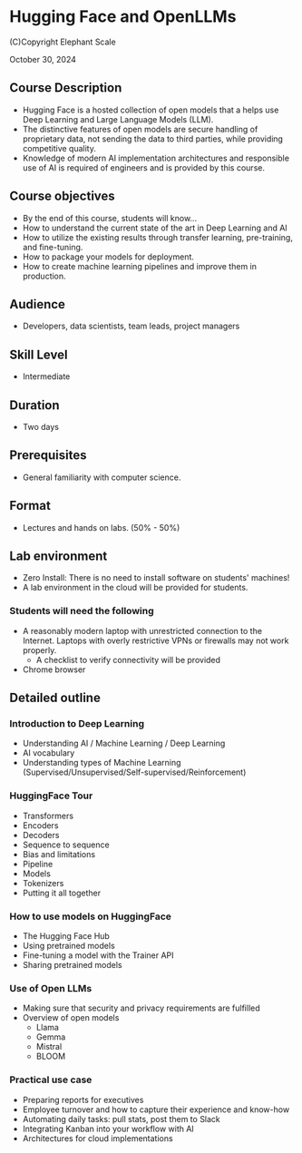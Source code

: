 # Hugging Face and OpenLLMs

(C)Copyright Elephant Scale

October 30, 2024

## Course Description

* Hugging Face is a hosted collection of open models that a helps use Deep Learning and Large Language Models (LLM).
* The distinctive features of open models are secure handling of proprietary data, not sending the data to third parties, while providing competitive quality.
* Knowledge of modern AI implementation architectures and responsible use of AI is required of engineers and is provided by this course. 
  
## Course objectives
* By the end of this course, students will know...
* How to understand the current state of the art in Deep Learning and AI
* How to utilize the existing results through transfer learning, pre-training, and fine-tuning.
* How to package your models for deployment.
* How to create machine learning pipelines and improve them in production.

## Audience
* Developers, data scientists, team leads, project managers

## Skill Level

* Intermediate

## Duration
* Two days

## Prerequisites
* General familiarity with computer science.


## Format
* Lectures and hands on labs. (50% - 50%)


## Lab environment
* Zero Install: There is no need to install software on students' machines!
* A lab environment in the cloud will be provided for students.

### Students will need the following
* A reasonably modern laptop with unrestricted connection to the Internet. Laptops with overly restrictive VPNs or firewalls may not work properly.
    * A checklist to verify connectivity will be provided
* Chrome browser

## Detailed outline

### Introduction to Deep Learning
- Understanding AI / Machine Learning / Deep Learning
- AI vocabulary
- Understanding types of Machine Learning (Supervised/Unsupervised/Self-supervised/Reinforcement)

### HuggingFace Tour 

* Transformers
* Encoders
* Decoders
* Sequence to sequence
* Bias and limitations
* Pipeline
* Models
* Tokenizers
* Putting it all together

### How to use models on HuggingFace
* The Hugging Face Hub
* Using pretrained models
* Fine-tuning a model with the Trainer API
* Sharing pretrained models

### Use of Open LLMs
* Making sure that security and privacy requirements are fulfilled
* Overview of open models 
  * Llama
  * Gemma
  * Mistral
  * BLOOM

### Practical use case
* Preparing reports for executives
* Employee turnover and how to capture their experience and know-how
* Automating daily tasks: pull stats, post them to Slack
* Integrating Kanban into your workflow with AI
* Architectures for cloud implementations

